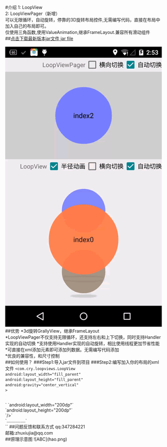 #介绍
1: LoopView<br />
2: LoopViewPager（新增）<br />
可以无限循环，自动旋转，停靠的3D旋转布局控件,无需编写代码，直接在布局中加入自己的布局即可。<br />
仅使用三角函数,使用ValueAnimation,继承FrameLayout.兼容所有滑动组件<br />
##[点击下载最新版本jar文件   jar file](https://github.com/zhuxiujia/LoopView/blob/master/loopview-1.4.jar?raw=true)<br />
<br />
![image](demo.gif)
##优势
*3d旋转GrallyView，继承FrameLayout<br />
*LoopViewPager不仅支持无限循环，还支持左右和上下切换，同时支持Handler实现的自动切换
*支持使用Handler实现的自动旋转，相比使用线程更加节省性能<br />
*可直接在xml添加元素即可添加列数据。无需编写代码添加<br />
*优良的兼容性，和尺寸控制<br />
##如何使用？
###Step1:导入jar文件到项目
###Step2:编写加入你的布局的xml文件
`<com.cry.loopviews.LoopView`<br />
        `android:layout_width="fill_parent"`<br />
        `android:layout_height="fill_parent"`<br />
        `android:gravity="center_vertical"`<br />
        `>`<br />
  <!--  此处添加你的View元素，也可以用layout包裹 --!><br />
       `<View`<br />
       `android:layout_width="200dp"`<br />
       `android:layout_height="200dp"`<br />
        `/>`<br />
       `...............`<br />
 `</com.cry.loopviews.LoopView>`
##问题反馈和联系方式
qq:347284221<br />
邮箱:zhuxiujia@qq.com<br />
##原理示意图
![ABC](hao.png)